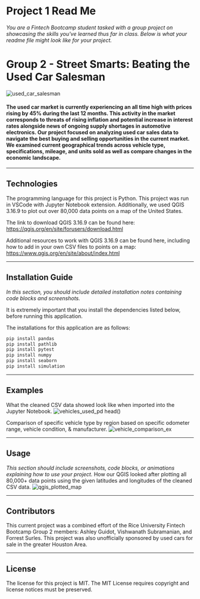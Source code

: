 # Project 1 Read Me

*You are a Fintech Bootcamp student tasked with a group project on showcasing the skills you've learned thus far in class. Below is what your readme file might look like for your project.*

# Group 2 - Street Smarts: Beating the Used Car Salesman
![used_car_salesman](https://user-images.githubusercontent.com/85652410/129506201-ce92dedd-5ae0-4e39-8f15-cc552311e47c.jpg)


####
#### The used car market is currently experiencing an all time high with prices rising by 45% during the last 12 months. This activity in the market corresponds to threats of rising inflation and potential increase in interest rates alongside news of ongoing supply shortages in automotive electronics. Our project focused on analyzing used car sales data to navigate the best buying and selling opportunities in the current market. We examined current geographical trends across vehicle type, specifications, mileage, and units sold as well as compare changes in the economic landscape.
---

## Technologies

The programming language for this project is Python. This project was run in VSCode with Jupyter Notebook extension. Additionally, we used QGIS 3.16.9 to plot out over 80,000 data points on a map of the United States. 

The link to download QGIS 3.16.9 can be found here:
https://qgis.org/en/site/forusers/download.html

Additional resources to work with QGIS 3.16.9 can be found here, including how to add in your own CSV files to points on a map:
https://www.qgis.org/en/site/about/index.html

---

## Installation Guide

*In this section, you should include detailed installation notes containing code blocks and screenshots.*

It is extremely important that you install the dependencies listed below, before running this application.

The installations for this application are as follows:
```python
pip install pandas
pip install pathlib
pip install pytest
pip install numpy
pip install seaborn
pip install simulation
```

---

## Examples

What the cleaned CSV data showed look like when imported into the Jupyter Notebook.
![vehicles_used_pd head()](https://user-images.githubusercontent.com/85652410/129505432-0266a389-c358-4e9a-9e50-5a0c778a24da.png)

Comparison of specific vehicle type by region based on specific odometer range, vehicle condition, & manufacturer.
![vehicle_comparison_ex](https://user-images.githubusercontent.com/85652410/129506008-1d3c1331-fe17-4c6b-af9b-9c8c2f76f355.png)

---

## Usage

*This section should include screenshots, code blocks, or animations explaining how to use your project.*
How our QGIS looked after plotting all 80,000+ data points using the given latitudes and longitudes of the cleaned CSV data.
![qgis_plotted_map](https://user-images.githubusercontent.com/85652410/129507759-f15cfcbe-685b-4392-81e8-6640694f510b.jpg)

---

## Contributors

This current project was a combined effort of the Rice University Fintech Bootcamp Group 2 members: Ashley Guidot, Vishwanath Subramanian, and Forrest Surles. This project was also unofficially sponsored by used cars for sale in the greater Houston Area.

---

## License

The license for this project is MIT. The MIT License requires copyright and license notices must be preserved.

